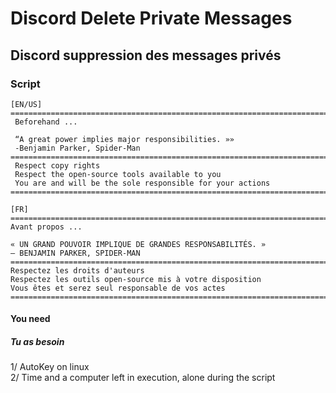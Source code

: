 # Discord Delete Private Messages
## Discord suppression des messages privés
### Script


```
[EN/US]
=======================================================================
 Beforehand ...

 “A great power implies major responsibilities. »»
 -Benjamin Parker, Spider-Man
=======================================================================
 Respect copy rights
 Respect the open-source tools available to you
 You are and will be the sole responsible for your actions
=======================================================================

[FR]
=======================================================================
Avant propos ...

« UN GRAND POUVOIR IMPLIQUE DE GRANDES RESPONSABILITÉS. »
– BENJAMIN PARKER, SPIDER-MAN
=======================================================================
Respectez les droits d'auteurs
Respectez les outils open-source mis à votre disposition
Vous êtes et serez seul responsable de vos actes
=======================================================================
```

#### You need
##### Tu as besoin   
1/ AutoKey on linux   
2/ Time and a computer left in execution, alone during the script
